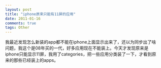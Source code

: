 ```yaml
---
layout: post
title: "iphone原来只能有11屏的应用"
date: 2011-01-16
comments: true
tags: Other
---
```

我最近发现怎么新装的app都不能在iphone上面显示出来了，还以为同步出了啥问题，我这个是08年买的一代，好多应用现在不能装上。今天才发现原来是iphone只能显示11屏，我用了categories，把一些应用分类装了一下，才看到原来的那些已经装上的apps。<br /><br />